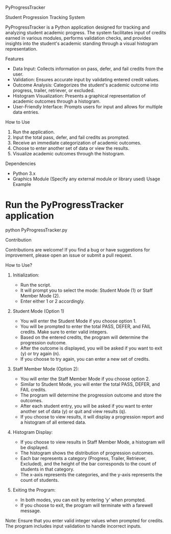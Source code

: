 PyProgressTracker

Student Progression Tracking System

PyProgressTracker is a Python application designed for tracking and analyzing student academic progress. The system facilitates input of credits earned in various modules, performs validation checks, and provides insights into the student's academic standing through a visual histogram representation.

Features

- Data Input: Collects information on pass, defer, and fail credits from the user.
- Validation: Ensures accurate input by validating entered credit values.
- Outcome Analysis: Categorizes the student's academic outcome into progress, trailer, retriever, or excluded.
- Histogram Visualization: Presents a graphical representation of academic outcomes through a histogram.
- User-Friendly Interface: Prompts users for input and allows for multiple data entries.

How to Use

1. Run the application.
2. Input the total pass, defer, and fail credits as prompted.
3. Receive an immediate categorization of academic outcomes.
4. Choose to enter another set of data or view the results.
5. Visualize academic outcomes through the histogram.

Dependencies

- Python 3.x
- Graphics Module (Specify any external module or library used)
Usage Example

# Run the PyProgressTracker application
python PyProgressTracker.py

Contribution

Contributions are welcome! If you find a bug or have suggestions for improvement, please open an issue or submit a pull request.

How to Use?

1. Initialization:
   - Run the script.
   - It will prompt you to select the mode: Student Mode (1) or Staff Member Mode (2).
   - Enter either 1 or 2 accordingly.

2. Student Mode (Option 1)
   - You will enter the Student Mode if you choose option 1.
   - You will be prompted to enter the total PASS, DEFER, and FAIL credits. Make sure to enter valid integers.
   - Based on the entered credits, the program will determine the progression outcome.
   - After the outcome is displayed, you will be asked if you want to exit (y) or try again (n).
   - If you choose to try again, you can enter a new set of credits.

3. Staff Member Mode (Option 2):
   - You will enter the Staff Member Mode if you choose option 2.
   - Similar to Student Mode, you will enter the total PASS, DEFER, and FAIL credits.
   - The program will determine the progression outcome and store the outcomes.
   - After each student entry, you will be asked if you want to enter another set of data (y) or quit and view results (q).
   - If you choose to view results, it will display a progression report and a histogram of all entered data.

4. Histogram Display:
   - If you choose to view results in Staff Member Mode, a histogram will be displayed.
   - The histogram shows the distribution of progression outcomes.
   - Each bar represents a category (Progress, Trailer, Retriever, Excluded), and the height of the bar corresponds to the count of students in that category.
   - The x-axis represents the categories, and the y-axis represents the count of students.

5. Exiting the Program:
   - In both modes, you can exit by entering ‘y’ when prompted.
   - If you choose to exit, the program will terminate with a farewell message.

Note: Ensure that you enter valid integer values when prompted for credits. The program includes input validation to handle incorrect inputs.

